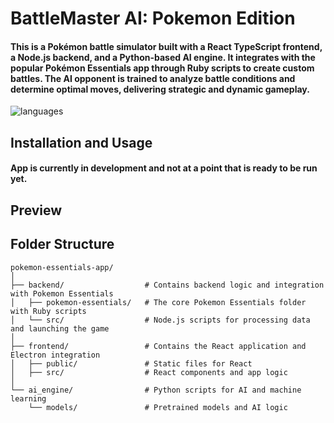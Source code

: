 # BattleMaster AI: Pokemon Edition
#### This is a Pokémon battle simulator built with a **React TypeScript** frontend, a **Node.js** backend, and a **Python**-based AI engine. It integrates with the popular Pokémon Essentials app through **Ruby** scripts to create custom battles. The AI opponent is trained to analyze battle conditions and determine optimal moves, delivering strategic and dynamic gameplay.
![languages](https://github.com/user-attachments/assets/5d4ba8f1-32b2-4363-bd85-4de4ed8a69bb)

## Installation and Usage
#### App is currently in development and not at a point that is ready to be run yet.
## Preview
## Folder Structure
```
pokemon-essentials-app/
│
├── backend/                  # Contains backend logic and integration with Pokemon Essentials
│   ├── pokemon-essentials/   # The core Pokemon Essentials folder with Ruby scripts
│   └── src/                  # Node.js scripts for processing data and launching the game
│
├── frontend/                 # Contains the React application and Electron integration
│   ├── public/               # Static files for React
│   ├── src/                  # React components and app logic
│
└── ai_engine/                # Python scripts for AI and machine learning
    └── models/               # Pretrained models and AI logic
```

